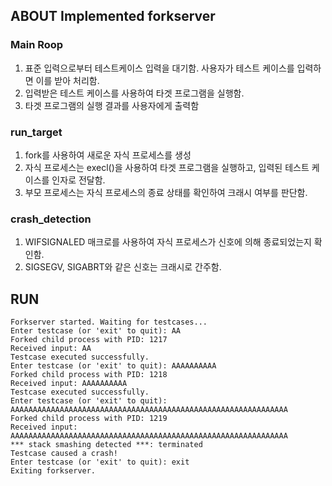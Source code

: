 ## ABOUT Implemented forkserver
### Main Roop
1. 표준 입력으로부터 테스트케이스 입력을 대기함. 사용자가 테스트 케이스를 입력하면 이를 받아 처리함.
2. 입력받은 테스트 케이스를 사용하여 타겟 프로그램을 실행함.
3. 타겟 프로그램의 실행 결과를 사용자에게 출력함
### run_target
1. fork를 사용하여 새로운 자식 프로세스를 생성
2. 자식 프로세스는 execl()을 사용하여 타겟 프로그램을 실행하고, 입력된 테스트 케이스를 인자로 전달함.
3. 부모 프로세스는 자식 프로세스의 종료 상태를 확인하여 크래시 여부를 판단함.
### crash_detection
1.  WIFSIGNALED 매크로를 사용하여 자식 프로세스가 신호에 의해 종료되었는지 확인함.
2.  SIGSEGV, SIGABRT와 같은 신호는 크래시로 간주함.


## RUN
```
Forkserver started. Waiting for testcases...
Enter testcase (or 'exit' to quit): AA
Forked child process with PID: 1217
Received input: AA
Testcase executed successfully.
Enter testcase (or 'exit' to quit): AAAAAAAAAA
Forked child process with PID: 1218
Received input: AAAAAAAAAA
Testcase executed successfully.
Enter testcase (or 'exit' to quit): AAAAAAAAAAAAAAAAAAAAAAAAAAAAAAAAAAAAAAAAAAAAAAAAAAAAAAAAAAAAAA
Forked child process with PID: 1219
Received input: AAAAAAAAAAAAAAAAAAAAAAAAAAAAAAAAAAAAAAAAAAAAAAAAAAAAAAAAAAAAAA
*** stack smashing detected ***: terminated
Testcase caused a crash!
Enter testcase (or 'exit' to quit): exit
Exiting forkserver.
```
